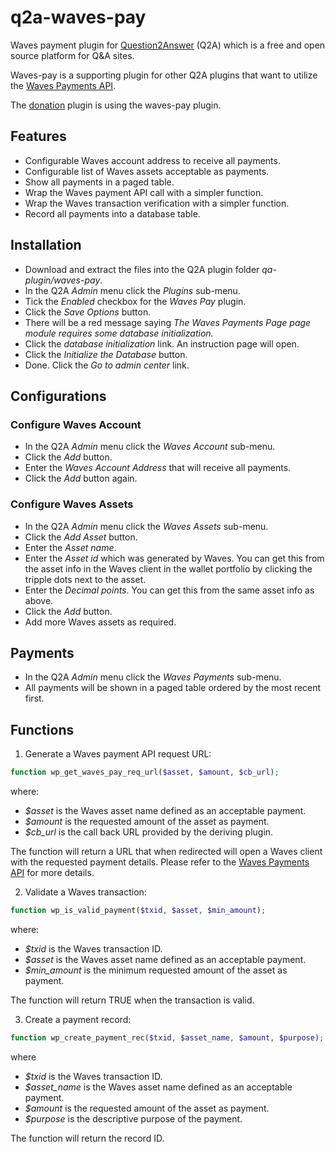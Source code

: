 # q2a-waves-pay
Waves payment plugin for [Question2Answer](https://www.question2answer.org/) (Q2A) which is a free and open source platform for Q&A sites.

Waves-pay is a supporting plugin for other Q2A plugins that want to utilize the [Waves Payments API](https://docs.wavesplatform.com/en/development-and-api/client-api/payments-api.html).

The [donation](https://github.com/chelahmy/q2a-donation) plugin is using the waves-pay plugin.

## Features
- Configurable Waves account address to receive all payments.
- Configurable list of Waves assets acceptable as payments.
- Show all payments in a paged table.
- Wrap the Waves payment API call with a simpler function.
- Wrap the Waves transaction verification with a simpler function.
- Record all payments into a database table.

## Installation
- Download and extract the files into the Q2A plugin folder *qa-plugin/waves-pay*.
- In the Q2A *Admin* menu click the *Plugins* sub-menu.
- Tick the *Enabled* checkbox for the *Waves Pay* plugin.
- Click the *Save Options* button.
- There will be a red message saying *The Waves Payments Page page module requires some database initialization.*
- Click the *database initialization* link. An instruction page will open.
- Click the *Initialize the Database* button.
- Done. Click the *Go to admin center* link.

## Configurations
### Configure Waves Account
- In the Q2A *Admin* menu click the *Waves Account* sub-menu.
- Click the *Add* button.
- Enter the *Waves Account Address* that will receive all payments.
- Click the *Add* button again.

### Configure Waves Assets
- In the Q2A *Admin* menu click the *Waves Assets* sub-menu.
- Click the *Add Asset* button.
- Enter the *Asset name*.
- Enter the *Asset id* which was generated by Waves. You can get this from the asset info in the Waves client in the wallet portfolio by clicking the tripple dots next to the asset.
- Enter the *Decimal points*. You can get this from the same asset info as above.
- Click the *Add* button.
- Add more Waves assets as required.

## Payments
- In the Q2A *Admin* menu click the *Waves Payments* sub-menu.
- All payments will be shown in a paged table ordered by the most recent first.

## Functions
1. Generate a Waves payment API request URL:
~~~PHP
function wp_get_waves_pay_req_url($asset, $amount, $cb_url);
~~~
where:
- *$asset* is the Waves asset name defined as an acceptable payment.
- *$amount* is the requested amount of the asset as payment.
- *$cb_url* is the call back URL provided by the deriving plugin.

The function will return a URL that when redirected will open a Waves client with the requested payment details. Please refer to the [Waves Payments API](https://docs.wavesplatform.com/en/development-and-api/client-api/payments-api.html) for more details.

2. Validate a Waves transaction:
~~~PHP
function wp_is_valid_payment($txid, $asset, $min_amount);
~~~
where:
- *$txid* is the Waves transaction ID.
- *$asset* is the Waves asset name defined as an acceptable payment.
- *$min_amount* is the minimum requested amount of the asset as payment.

The function will return TRUE when the transaction is valid.

3. Create a payment record:
~~~PHP
function wp_create_payment_rec($txid, $asset_name, $amount, $purpose);
~~~
where
- *$txid* is the Waves transaction ID.
- *$asset_name* is the Waves asset name defined as an acceptable payment.
- *$amount* is the requested amount of the asset as payment.
- *$purpose* is the descriptive purpose of the payment.

The function will return the record ID.
